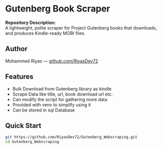# Gutenberg Book Scraper

**Repository Description:**  
A lightweight, polite scraper for Project Gutenberg books that downloads, and produces Kindle-ready MOBI files.

## Author
Mohammed Riyas — [github.com/RiyasDev72](https://github.com/riyasdev72)

## Features
- Bulk Download from Gutenberg library as kindle
- Scrape Data like title, url, book download url etc.
- Can modify the script for gathering more data 
- Provided with venv to simplify using it
- Can be stored in sql Database

## Quick Start
```bash
git https://github.com/RiyasDev72/Gutenberg_Webscraping.git
cd Gutenberg_Webscraping

